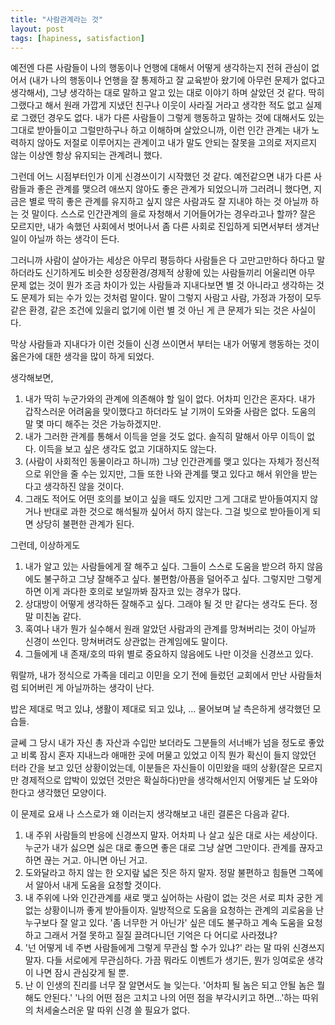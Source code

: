 ```yaml
---
title: "사람관계라는 것"
layout: post
tags: [hapiness, satisfaction]
---
```


예전엔 다른 사람들이 나의 행동이나 언행에 대해서 어떻게 생각하는지 전혀 관심이 없어서 (내가 나의 행동이나 언행을 잘 통제하고 잘 교육받아 왔기에 아무런 문제가 없다고 생각해서), 그냥 생각하는 대로 말하고 알고 있는 대로 이야기 하며 살았던 것 같다. 딱히 그랬다고 해서 원래 가깝게 지냈던 친구나 이웃이 사라질 거라고 생각한 적도 없고 실제로 그랬던 경우도 없다. 내가 다른 사람들이 그렇게 행동하고 말하는 것에 대해서도 있는 그대로 받아들이고 그럴만하구나 하고 이해하며 살았으니까, 이런 인간 관계는 내가 노력하지 않아도 저절로 이루어지는 관계이고 내가 말도 안되는 잘못을 고의로 저지르지 않는 이상엔 항상 유지되는 관계려니 했다.

그런데 어느 시점부터인가 이게 신경쓰이기 시작했던 것 같다. 예전같으면 내가 다른 사람들과 좋은 관계를 맺으려 애쓰지 않아도 좋은 관계가 되었으니까 그러려니 했다면, 지금은 별로 딱히 좋은 관계를 유지하고 싶지 않은 사람과도 잘 지내야 하는 것 아닐까 하는 것 말이다. 스스로 인간관계의 을로 자청해서 기어들어가는 경우라고나 할까? 잘은 모르지만, 내가 속했던 사회에서 벗어나서 좀 다른 사회로 진입하게 되면서부터 생겨난 일이 아닐까 하는 생각이 든다.

그러니까 사람이 살아가는 세상은 아무리 평등하다 사람들은 다 고만고만하다 하다고 말 하더라도 신기하게도 비슷한 성장환경/경제적 상황에 있는 사람들끼리 어울리면 아무 문제 없는 것이 뭔가 조금 차이가 있는 사람들과 지내다보면 별 것 아니라고 생각하는 것도 문제가 되는 수가 있는 것처럼 말이다. 말이 그렇지 사람고 사람, 가정과 가정이 모두 같은 환경, 같은 조건에 있을리 없기에 이런 별 것 아닌 게 큰 문제가 되는 것은 사실이다.

막상 사람들과 지내다가 이런 것들이 신경 쓰이면서 부터는 내가 어떻게 행동하는 것이 옳은가에 대한 생각을 많이 하게 되었다. 

생각해보면, 
1. 내가 딱히 누군가와의 관계에 의존해야 할 일이 없다. 어차피 인간은 혼자다. 내가 갑작스러운 어려움을 맞이했다고 하더라도 날 기꺼이 도와줄 사람은 없다. 도움의 말 몇 마디 해주는 것은 가능하겠지만.
2. 내가 그러한 관계를 통해서 이득을 얻을 것도 없다. 솔직히 말해서 아무 이득이 없다. 이득을 보고 싶은 생각도 없고 기대하지도 않는다. 
3. (사람이 사회적인 동물이라고 하니까) 그냥 인간관계를 맺고 있다는 자체가 정신적으로 위안을 줄 수는 있지만, 그들 또한 나와 관계를 맺고 있다고 해서 위안을 받는다고 생각하진 않을 것이다.
4. 그래도 적어도 어떤 호의를 보이고 싶을 때도 있지만 그게 그대로 받아들여지지 않거나 반대로 과한 것으로 해석될까 싶어서 하지 않는다. 그걸 빚으로 받아들이게 되면 상당히 불편한 관계가 된다.

그런데, 이상하게도
1. 내가 알고 있는 사람들에게 잘 해주고 싶다. 그들이 스스로 도움을 받으려 하지 않음에도 불구하고 그냥 잘해주고 싶다. 불편함/아픔을 덜어주고 싶다. 그렇지만 그렇게 하면 이게 과다한 호의로 보일까봐 잠자코 있는 경우가 많다.
2. 상대방이 어떻게 생각하든 잘해주고 싶다. 그래야 될 것 만 같다는 생각도 든다. 정말 미친놈 같다.
3. 혹여나 내가 뭔가 실수해서 원래 알았던 사람과의 관계를 망쳐버리는 것이 아닐까 신경이 쓰인다. 망쳐버려도 상관없는 관계임에도 말이다.
4. 그들에게 내 존재/호의 따위 별로 중요하지 않음에도 나만 이것을 신경쓰고 있다.

뭐랄까, 내가 정식으로 가족을 데리고 이민을 오기 전에 들렀던 교회에서 만난 사람들처럼 되어버린 게 아닐까하는 생각이 난다.

밥은 제대로 먹고 있냐, 생활이 제대로 되고 있냐, ... 물어보며 날 측은하게 생각했던 모습들.

글쎄 그 당시 내가 자신 총 자산과 수입만 보더라도 그분들의 서너배가 넘을 정도로 좋았고 비록 잠시 혼자 지내느라 애매한 곳에 머물고 있었고 이직 뭔가 확신이 들지 않았던 터라 간을 보고 있던 상황이었는데, 이분들은 자신들이 이민왔을 때의 상황(잘은 모르지만 경제적으로 압박이 있었던 것만은 확실하다)만을 생각해서인지 어떻게든 날 도와야한다고 생각했던 모양이다.

이 문제로 요새 나 스스로가 왜 이러는지 생각해보고 내린 결론은 다음과 같다.
1. 내 주위 사람들의 반응에 신경쓰지 말자. 어차피 나 살고 싶은 대로 사는 세상이다. 누군가 내가 싫으면 싫은 대로 좋으면 좋은 대로 그냥 살면 그만이다. 관계를 끊자고 하면 끊는 거고. 아니면 아닌 거고.
2. 도와달라고 하지 않는 한 오지랖 넓은 짓은 하지 말자. 정말 불편하고 힘들면 그쪽에서 알아서 내게 도움을 요청할 것이다. 
3. 내 주위에 나와 인간관계를 새로 맺고 싶어하는 사람이 없는 것은 서로 피차 궁한 게 없는 상황이니까 좋게 받아들이자. 일방적으로 도움을 요청하는 관계의 괴로움을 난 누구보다 잘 알고 있다. '좀 너무한 거 아닌가' 싶은 데도 불구하고 계속 도움을 요청하고 그래서 거절 못하고 질질 끌려다니던 기억은 다 어디로 사라졌냐?
4. '넌 어떻게 네 주변 사람들에게 그렇게 무관심 할 수가 있냐?' 라는 말 따위 신경쓰지 말자. 다들 서로에게 무관심하다. 가끔 뭐라도 이벤트가 생기든, 뭔가 잉여로운 생각이 나면 잠시 관심갖게 될 뿐.
5. 난 이 인생의 진리를 너무 잘 알면서도 늘 잊는다. '어차피 될 놈은 되고 안될 놈은 뭘해도 안된다.' '나의 어떤 점은 고치고 나의 어떤 점을 부각시키고 하면...'하는 따위의 처세술스러운 말 따위 신경 쓸 필요가 없다. 